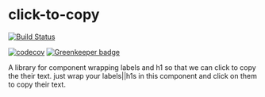 # click-to-copy

[![Build Status](https://travis-ci.org/diwakersurya/click-to-copy.svg?branch=master)](https://travis-ci.org/diwakersurya/click-to-copy)

[![codecov](https://codecov.io/gh/diwakersurya/click-to-copy/branch/master/graph/badge.svg)](https://codecov.io/gh/diwakersurya/click-to-copy) [![Greenkeeper badge](https://badges.greenkeeper.io/diwakersurya/click-to-copy.svg)](https://greenkeeper.io/)

A library for component wrapping labels and h1 so that we can click to copy the their text.
just wrap your labels||h1s in this component and click on them to copy their text.
